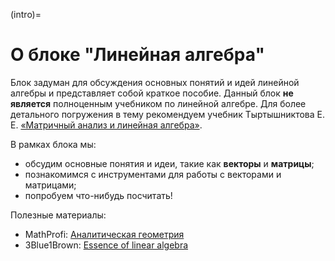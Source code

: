 (intro)=
# О блоке "Линейная алгебра"

Блок задуман для обсуждения основных понятий и идей линейной алгебры и представляет собой краткое пособие. Данный блок **не является** полноценным учебником по линейной алгебре. Для более детального погружения в тему рекомендуем учебник Тыртышниктова Е. Е. [«Матричный анализ и линейная алгебра»](https://www.inm.ras.ru/wp-content/uploads/library/Monographies/all.pdf).

В рамках блока мы:
- обсудим основные понятия и идеи, такие как **векторы** и **матрицы**;
- познакомимся с инструментами для работы с векторами и матрицами;
- попробуем что-нибудь посчитать!

Полезные материалы:
 - MathProfi: [Аналитическая геометрия](http://mathprofi.ru/vektory_dlya_chainikov.html)
 - 3Blue1Brown: [Essence of linear algebra](https://youtube.com/playlist?list=PLZHQObOWTQDPD3MizzM2xVFitgF8hE_ab)
